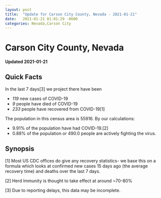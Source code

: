 ```yaml
---
layout: post
title:  "Update for Carson City County, Nevada - 2021-01-21"
date:   2021-01-21 01:01:29 -0600
categories: Nevada,Carson City
---
```


# Carson City County, Nevada
#### Updated 2021-01-21

## Quick Facts

In the last 7 days[3] we project there have been
- *119* new cases of COVID-19
- *9* people have died of COVID-19
- *233* people have recovered from COVID-19[1]

The population in this census area is 55916. By our calculations:
- 9.91% of the population have had COVID-19.[2]
- 0.88% of the population or 490.0 people are actively fighting the virus.

## Synopsis




[1] Most US CDC offices do give any recovery statistics- we base this on a formula which looks at confirmed new cases
15 days ago (the average recovery time) and deaths over the last 7 days.

[2] Herd Immunity is thought to take effect at around ~70-80%

[3] Due to reporting delays, this data may be incomplete.
 
    